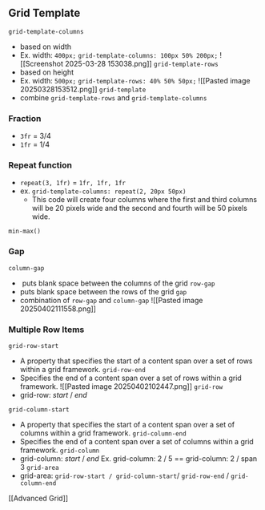 ## Grid Template
``grid-template-columns``
- based on width
- Ex. width: ``400px;`` ``grid-template-columns: 100px 50% 200px;``
![[Screenshot 2025-03-28 153038.png]]
``grid-template-rows``
- based on height
- Ex. width: ``500px;`` ``grid-template-rows: 40% 50% 50px;``
![[Pasted image 20250328153512.png]]
``grid-template``
- combine `grid-template-rows` and `grid-template-columns`
### Fraction
- `3fr` = 3/4
- `1fr` = 1/4
### Repeat function
- `repeat(3, 1fr)` = `1fr, 1fr, 1fr`
- ex. `grid-template-columns: repeat(2, 20px 50px)`
	- This code will create four columns where the first and third columns will be 20 pixels wide and the second and fourth will be 50 pixels wide.

`min-max()`

### Gap
`column-gap`
-  puts blank space between the columns of the grid
`row-gap`
- puts blank space between the rows of the grid
`gap`
- combination of `row-gap` and `column-gap`
![[Pasted image 20250402111558.png]]

### Multiple Row Items
`grid-row-start`
- A property that specifies the start of a content span over a set of rows within a grid framework.
`grid-row-end`
- Specifies the end of a content span over a set of rows within a grid framework.
![[Pasted image 20250402102447.png]]
`grid-row`
- grid-row: *start* / *end*

`grid-column-start`
- A property that specifies the start of a content span over a set of columns within a grid framework.
`grid-column-end`
- Specifies the end of a content span over a set of columns within a grid framework.
`grid-column`
- grid-column: *start* / *end*
Ex. grid-column: 2 / 5 == grid-column: 2 / span 3
`grid-area`
- grid-area: `grid-row-start / grid-column-start`/ `grid-row-end` / `grid-column-end`

[[Advanced Grid]]